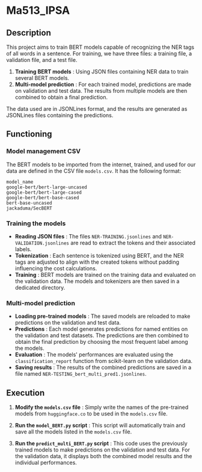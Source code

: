 # Ma513_IPSA

## Description
This project aims to train BERT models capable of recognizing the NER tags of all words in a sentence. For training, we have three files: a training file, a validation file, and a test file.

1. **Training BERT models** : Using JSON files containing NER data to train several BERT models.
2. **Multi-model prediction** : For each trained model, predictions are made on validation and test data. The results from multiple models are then combined to obtain a final prediction.

The data used are in JSONLines format, and the results are generated as JSONLines files containing the predictions.

## Functioning

### Model management CSV
The BERT models to be imported from the internet, trained, and used for our data are defined in the CSV file `models.csv`. It has the following format:

```csv
model_name
google-bert/bert-large-uncased
google-bert/bert-large-cased
google-bert/bert-base-cased
bert-base-uncased
jackaduma/SecBERT
```

### Training the models
- **Reading JSON files** : The files `NER-TRAINING.jsonlines` and `NER-VALIDATION.jsonlines` are read to extract the tokens and their associated labels.
- **Tokenization** : Each sentence is tokenized using BERT, and the NER tags are adjusted to align with the created tokens without padding influencing the cost calculations.
- **Training** : BERT models are trained on the training data and evaluated on the validation data. The models and tokenizers are then saved in a dedicated directory.

### Multi-model prediction
- **Loading pre-trained models** : The saved models are reloaded to make predictions on the validation and test data.
- **Predictions** : Each model generates predictions for named entities on the validation and test datasets. The predictions are then combined to obtain the final prediction by choosing the most frequent label among the models.
- **Evaluation** : The models' performances are evaluated using the `classification_report` function from scikit-learn on the validation data.
- **Saving results** : The results of the combined predictions are saved in a file named `NER-TESTING_bert_multi_pred1.jsonlines`.

## Execution

1. **Modify the `models.csv` file** : 
Simply write the names of the pre-trained models from `huggingface.co` to be used in the `models.csv` file.

2. **Run the `model_BERT.py` script** : 
This script will automatically train and save all the models listed in the `models.csv` file.

3. **Run the `predict_multi_BERT.py` script** : 
This code uses the previously trained models to make predictions on the validation and test data. For the validation data, it displays both the combined model results and the individual performances.